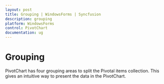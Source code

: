 ```yaml
---
layout: post
title: Grouping | WindowsForms | Syncfusion
description: grouping
platform: WindowsForms
control: PivotChart
documentation: ug
---
```


# Grouping

PivotChart has four grouping areas to split the Pivotal items collection. This gives an intuitive way to present the data in the PivotChart.

